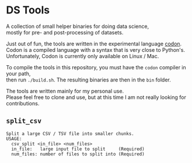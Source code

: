# DS Tools

A collection of small helper binaries for doing data science,  
mostly for pre- and post-processing of datasets.

Just out of fun, the tools are written in the experimental language [codon](https://github.com/exaloop/codon/).  
Codon is a compiled language with a syntax that is very close to Python's.  
Unfortunately, Codon is currently only available on Linux / Mac.

To compile the tools in this repository, you must have the `codon` compiler in your path,  
then run `./build.sh`. The resulting binaries are then in the `bin` folder.

The tools are written mainly for my personal use.  
Please feel free to clone and use, but at this time I am not really looking for contributions.

## `split_csv`
```
Split a large CSV / TSV file into smaller chunks.
USAGE:
  csv_split <in_file> <num_files>
  in_file:   large input file to split     (Required)
  num_files: number of files to split into (Required)
```
